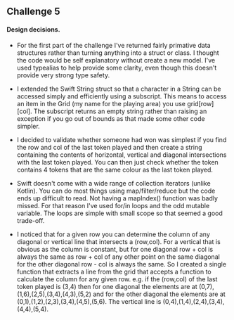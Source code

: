 ## Challenge 5

#### Design decisions.
* For the first part of the challenge I've returned fairly primative data structures rather than turning anything into a struct or class. I thought the code would be self explanatory without create a new model. I've used typealias to help provide some clarity, even though this doesn't provide very strong type safety.

* I extended the Swift String struct so that a character in a String can be accessed simply and efficiently using a subscript. This means to access an item in the Grid (my name for the playing area) you use grid[row][col]. The subscript returns an empty string rather than raising an exception if you go out of bounds as that made some other code simpler.

* I decided to validate whether someone had won was simplest if you find the row and col of the last token played and then create a string containing the contents of horizontal, vertical and diagonal intersections with the last token played. You can then just check whether the token contains 4 tokens that are the same colour as the last token played. 


* Swift doesn't come with a wide range of collection iterators (unlike Kotlin). You can do most things using map/filter/reduce but the code ends up difficult to read. Not having a mapIndex() function was badly missed. For that reason I've used for/in loops and the odd mutable variable. The loops are simple with small scope so that seemed a good trade-off.

* I noticed that for a given row you can determine the column of any diagonal or vertical line that intersects a (row,col). For a vertical that is obvious as the column is constant, but for one diagonal  row + col is always the same as row + col of any other point on the same diagonal for the other diagonal row - col is always the same. So I created a single function that extracts a line from the grid that accepts a function to calculate the column for any given row. 
e.g. if the (row,col) of the last token played is (3,4) then for one diagonal the elements are at (0,7),(1,6),(2,5),(3,4),(4,3),(5,2) and for the other diagonal the elements are at (0,1),(1,2),(2,3),(3,4),(4,5),(5,6). The vertical line is (0,4),(1,4),(2,4),(3,4),(4,4),(5,4).
